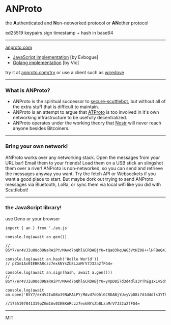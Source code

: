# ANProto

the **A**uthenticated and **N**on-networked protocol or **AN**other protocol

ed25519 keypairs sign timestamp + hash in base64

***

[anproto.com](https://anproto.com)

+ [JavaScript implementation](https://github.com/evbogue/anproto) [by Evbogue]
+ [Golang implementation](https://github.com/vic/goan) [by Vic]

try it at [anproto.com/try](https://anproto.com/try) or use a client such as [wiredove](https://wiredove.net/)

***

### What is ANProto?

+ ANProto is the spiritual successor to [secure-scuttlebot](https://scuttlebot.io), but without all of the extra stuff that is difficult to maintain. 
+ ANProto is an attempt to argue that [ATProto](https://atprotocom.) is too involved in it's own networking infrastructure to be usefully decentralized. 
+ ANProto operates under the working theory that [Nostr](https://fiatjaf.com/nostr.html) will never reach anyone besides Bitcoiners. 

***

### Bring your own network!

ANProto works over any networking stack. Open the messages from your URL bar! Email them to your friends! Load them on a USB stick an slingshot them over a river! ANProto is non-networked, so you can send and retrieve the messages anyway you want. Try the fetch API or Websockets if you want a good place to start. But maybe dork out trying to send ANProto messages via Bluetooth, LoRa, or sync them via local wifi like you did with Scuttlebot!

***

### the JavaScript library!

use Deno or your browser

```
import { an } from './an.js'

console.log(await an.gen())

// BSY7/er4VJIu08o39NaRAiPY/MAvd7oQhlGCRDABjYU=tQa03kqUWG3VtHZ98++lHFBeQ4JKZwuTH2CjC/K6P8EFJjv96vhUki7Tyjf01pECI9j8wC93uhCGUYJEMAGNhQ==

console.log(await an.hash('Hello World'))
// pZGm1Av0IEBKARczz7exkNYsZb8LzaMrV7J32a2fFG4=

console.log(await an.sign(hash, await a.gen()))
// BSY7/er4VJIu08o39NaRAiPY/MAvd7oQhlGCRDABjYU=yVpD8i7d3d4dls3YThEg1x1vSdmqeEweV4e4Ejl/8yPoVG7JR0YAKDPagQOgxXMrlCVLNNqvlNvj4xRDOYDLBjE3NTUxOTc4NDEzMTlwWkdtMUF2MElFQktBUmN6ejdleGtOWXNaYjhMemFNclY3SjMyYTJmRkc0PQ==

console.log(await an.open('BSY7/er4VJIu08o39NaRAiPY/MAvd7oQhlGCRDABjYU=yVpD8i7d3d4dls3YThEg1x1vSdmqeEweV4e4Ejl/8yPoVG7JR0YAKDPagQOgxXMrlCVLNNqvlNvj4xRDOYDLBjE3NTUxOTc4NDEzMTlwWkdtMUF2MElFQktBUmN6ejdleGtOWXNaYjhMemFNclY3SjMyYTJmRkc0PQ=='))

//1755197841319pZGm1Av0IEBKARczz7exkNYsZb8LzaMrV7J32a2fFG4=
```

---

MIT
